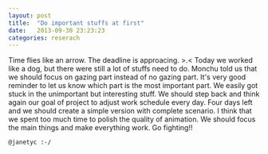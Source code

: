 ```yaml
---
layout: post
title:  "Do important stuffs at first"
date:   2013-09-30 23:23:23
categories: reserach
---
```

Time flies like an arrow. The deadline is approacing. >.< Today we worked like a dog, but there were still a lot of stuffs need to do. Monchu told us that we should focus on gazing part instead of no gazing part. It's very good reminder to let us know which part is the most important part. We easily got stuck in the unimportant but interesting stuff. We should step back and think again our goal of project to adjust work schedule every day. Four days left and we should create a simple version with complete scenario. I think that we spent too much time to polish the quality of animation. We should focus the main things and make everything work. Go fighting!!

`@janetyc :-/`

